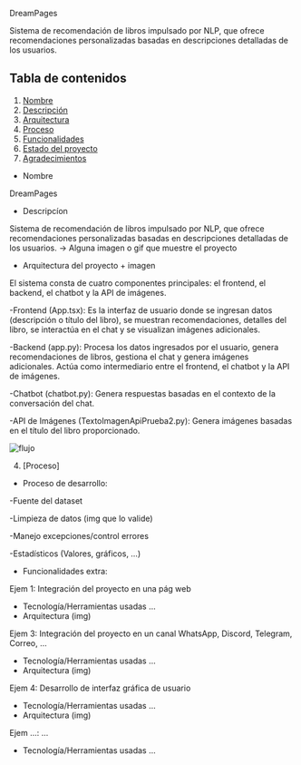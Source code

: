DreamPages

Sistema de recomendación de libros impulsado por NLP, que ofrece recomendaciones personalizadas basadas en descripciones detalladas de los usuarios.

## Tabla de contenidos

1. [Nombre](#Nombre)
2. [Descripción](#descripción)
3. [Arquitectura](#Arquitectura)
4. [Proceso](#Proceso)
5. [Funcionalidades](#Funcionalidades)
6. [Estado del proyecto](#EstadoDelProyecto)
7. [Agradecimientos](#Agradecimientos)

* Nombre
  
DreamPages

* Descripcíon
  
Sistema de recomendación de libros impulsado por NLP, que ofrece recomendaciones personalizadas basadas en descripciones detalladas de los usuarios. -> Alguna imagen o gif que muestre el proyecto


* Arquitectura del proyecto + imagen
  
El sistema consta de cuatro componentes principales: el frontend, el backend, el chatbot y la API de imágenes.

-Frontend (App.tsx): Es la interfaz de usuario donde se ingresan datos (descripción o título del libro), se muestran recomendaciones, detalles del libro, se interactúa en el chat y se visualizan imágenes adicionales.

-Backend (app.py): Procesa los datos ingresados por el usuario, genera recomendaciones de libros, gestiona el chat y genera imágenes adicionales. Actúa como intermediario entre el frontend, el chatbot y la API de imágenes.

-Chatbot (chatbot.py): Genera respuestas basadas en el contexto de la conversación del chat.

-API de Imágenes (TextoImagenApiPrueba2.py): Genera imágenes basadas en el título del libro proporcionado.

![flujo](https://github.com/user-attachments/assets/b8593ac7-8102-4996-a7d2-7e3dc99fab53)



4. [Proceso]
* Proceso de desarrollo:

-Fuente del dataset

-Limpieza de datos (img que lo valide)

-Manejo excepciones/control errores

-Estadísticos (Valores, gráficos, …)

* Funcionalidades extra:

Ejem 1: Integración del proyecto en una pág web
- Tecnología/Herramientas usadas …
- Arquitectura (img)

Ejem 3: Integración del proyecto en un canal WhatsApp, Discord, Telegram, Correo, …
- Tecnología/Herramientas usadas …
- Arquitectura (img)

Ejem 4: Desarrollo de interfaz gráfica de usuario
- Tecnología/Herramientas usadas …
- Arquitectura (img)

Ejem …: …
- Tecnología/Herramientas usadas …

